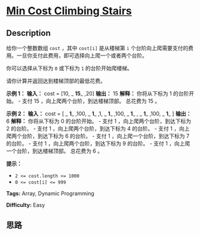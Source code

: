 # [Min Cost Climbing Stairs][title]

## Description

给你一个整数数组 `cost` ，其中 `cost[i]` 是从楼梯第 `i`
个台阶向上爬需要支付的费用。一旦你支付此费用，即可选择向上爬一个或者两个台阶。

你可以选择从下标为 `0` 或下标为 `1` 的台阶开始爬楼梯。

请你计算并返回达到楼梯顶部的最低花费。



**示例 1：**
            **输入：** cost = [10, _ **15**_ ,20]    **输出：** 15    **解释：** 你将从下标为 1 的台阶开始。    - 支付 15 ，向上爬两个台阶，到达楼梯顶部。    总花费为 15 。    

**示例 2：**
            **输入：** cost = [ _ **1**_ ,100, _ **1**_ ,1, _ **1**_ ,100, _ **1**_ , _ **1**_ ,100, _ **1**_ ]    **输出：** 6    **解释：** 你将从下标为 0 的台阶开始。    - 支付 1 ，向上爬两个台阶，到达下标为 2 的台阶。    - 支付 1 ，向上爬两个台阶，到达下标为 4 的台阶。    - 支付 1 ，向上爬两个台阶，到达下标为 6 的台阶。    - 支付 1 ，向上爬一个台阶，到达下标为 7 的台阶。    - 支付 1 ，向上爬两个台阶，到达下标为 9 的台阶。    - 支付 1 ，向上爬一个台阶，到达楼梯顶部。    总花费为 6 。    



**提示：**

  * `2 <= cost.length <= 1000`
  * `0 <= cost[i] <= 999`


**Tags:** Array, Dynamic Programming

**Difficulty:** Easy

## 思路

[title]: https://leetcode-cn.com/problems/min-cost-climbing-stairs
